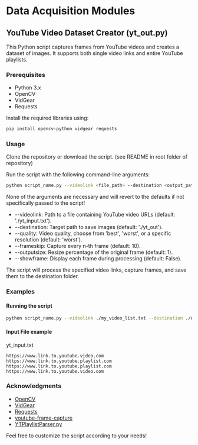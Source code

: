 # Data Acquisition Modules

## YouTube Video Dataset Creator (yt_out.py)

This Python script captures frames from YouTube videos and creates a dataset of images. It supports both single video links and entire YouTube playlists.

### Prerequisites

- Python 3.x
- OpenCV
- VidGear
- Requests

Install the required libraries using:

```bash
pip install opencv-python vidgear requests
```

### Usage
Clone the repository or download the script. (see README in root folder of repository)

Run the script with the following command-line arguments:

```bash
python script_name.py --videolink <file_path> --destination <output_path> --quality <video_quality> --frameskip <frame_skip> --outputsize <resize_percentage> --showframe <True_or_False>
```

None of the arguments are necessary and will revert to the defaults if not specifically passed to the script!
- --videolink: Path to a file containing YouTube video URLs (default: './yt_input.txt').
- --destination: Target path to save images (default: './yt_out').
- --quality: Video quality, choose from 'best', 'worst', or a specific resolution (default: 'worst').
- --frameskip: Capture every n-th frame (default: 10).
- --outputsize: Resize percentage of the original frame (default: 1).
- --showframe: Display each frame during processing (default: False).

The script will process the specified video links, capture frames, and save them to the destination folder.

### Examples

#### Running the script
```bash
python script_name.py --videolink ./my_video_list.txt --destination ./output_folder --quality best --frameskip 5 --outputsize 0.8 --showframe True
```

#### Input File example

yt_input.txt
```
https://www.link.to.youtube.video.com
https://www.link.to.youtube.playlist.com
https://www.link.to.youtube.playlist.com
https://www.link.to.youtube.video.com
```

### Acknowledgments
- [OpenCV](https://opencv.org/)
- [VidGear](https://abhitronix.github.io/vidgear/)
- [Requests](https://docs.python-requests.org/en/latest/)
- [youtube-frame-capture](https://github.com/qaixerabbas/youtube-frame-capture)
- [YTPlaylistParser.py](https://gist.github.com/Axeltherabbit/5b147d508faf1b5cd735a52bd916b1e4)

Feel free to customize the script according to your needs!

